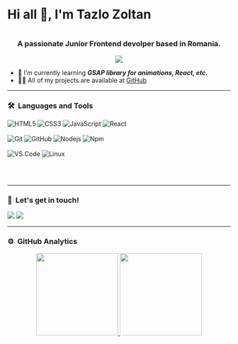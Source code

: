 <h1>Hi all 🖖, I'm Tazlo Zoltan<h1>
 <h3 align="center">A passionate Junior Frontend devolper based in Romania.</h3>
 
 
 <p align="center">
  <img src="https://komarev.com/ghpvc/?username=Zoli97&color=redviolet&style=flat">
 </p>
 
- 🌱 I’m currently learning ***GSAP library for animations, React, etc.***
- 👨‍💻 All of my projects are available at [GitHub](https://github.com/Zoli97?tab=repositories)
 
 <hr />
 
 ### 🛠 &nbsp;Languages and Tools
 
 ![HTML5](https://img.shields.io/badge/-HTML5-%23E44D27?style=for-the-badge&logo=html5&logoColor=ffffff)
 ![CSS3](https://img.shields.io/badge/-CSS3-%231572B6?style=for-the-badge&logo=css3)
 ![JavaScript](https://img.shields.io/badge/-JavaScript-%23F7DF1C?style=for-the-badge&logo=javascript&logoColor=000000&labelColor=%23F7DF1C&color=%23FFCE5A)
 ![React](https://img.shields.io/badge/-React-61DAFB?style=for-the-badge&logo=react&logoColor=ffffff)
 <br>
 <br />
![Git](https://img.shields.io/badge/-Git-%23F05032?style=for-the-badge&logo=git&logoColor=%23ffffff)
![GitHub](https://img.shields.io/badge/-GitHub-181717?style=for-the-badge&logo=github)
![Nodejs](https://img.shields.io/badge/-Nodejs-339933?style=for-the-badge&logo=Node.js&logoColor=ffffff)
![Npm](https://img.shields.io/badge/-npm-CB3837?style=for-the-badge&logo=npm)
 <br>
 </br>
![VS Code](http://img.shields.io/badge/-VS%20Code-007ACC?style=for-the-badge&logo=visual-studio-code&logoColor=ffffff)
![Linux](http://img.shields.io/badge/-Linux-0078D6?style=for-the-badge&logo=linux&logoColor=ffffff)
 
 <br>
 </br>
 <hr/>
 
 ### 🤝 &nbsp;Let's get in touch!
 
 <p>

 <a href="https://linkedin.com/in/tazlo-zoli"><img src="https://img.shields.io/badge/-tazlo-zoli-7021b1195?style=flat&logo=Linkedin&logoColor=white" /></a>
<a href="https://facebook.com"><img src="https://img.shields.io/badge/-Tazlo Zoli-1877F2?style=flat&logo=Facebook&logoColor=white" /></a>
</p>
 <hr />
 
 ### ⚙️ &nbsp;GitHub Analytics
 
 <div align="center">

 <a href="https://github.com/Zoli97">
        <img height="185em" src="https://github-readme-stats.vercel.app/api?username=Zoli97&show_icons=true&theme=github_dark&hide_border=false&border_radius=20&border_color=c1121f&count_private=true&custom_title=Zoli97's%20Github%20Stats" />
        <img height="185em" src="https://github-readme-stats-eight-theta.vercel.app/api/top-langs/?username=Zoli97&layout=compact&langs_count=8&theme=algolia" />
    </a>
 </div>
